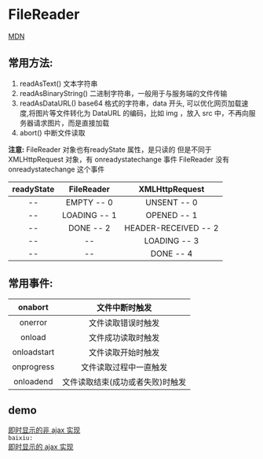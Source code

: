 # FileReader
[MDN](https://developer.mozilla.org/zh-CN/docs/Web/API/FileReader/onabort) <br>

## 常用方法: 
1. readAsText()  文本字符串 <br>
2. readAsBinaryString()  二进制字符串，一般用于与服务端的文件传输 <br>
3. readAsDataURL()  base64 格式的字符串，data 开头, 可以优化网页加载速度,将图片等文件转化为 DataURL 的编码，比如 img ，放入 src 中，不再向服务器请求图片，而是直接加载 <br>
4. abort()  中断文件读取

**注意:** FileReader 对象也有readyState 属性，是只读的
但是不同于 XMLHttpRequest 对象，有 onreadystatechange 事件
FileReader 没有 onreadystatechange 这个事件

| readyState | FileReader | XMLHttpRequest |
| :-: | :-: | :-: |
|   \-\-    | EMPTY \-\- 0   | UNSENT \-\- 0 |
|   \-\-    | LOADING \-\- 1 | OPENED \-\- 1 |
|   \-\-    | DONE \-\- 2    | HEADER-RECEIVED \-\- 2 |
|   \-\-    |     \-\-       | LOADING \-\- 3 |
|   \-\-    |     \-\-       | DONE \-\- 4 |

## 常用事件: 

|onabort | 文件中断时触发|
| :-: | :-: |
| onerror | 文件读取错误时触发 |
| onload  | 文件成功读取时触发 |
| onloadstart | 文件读取开始时触发 |
| onprogress | 文件读取过程中一直触发 |
| onloadend | 文件读取结束(成功或者失败)时触发 |

## demo
[即时显示的非 ajax 实现](20190107/01_FileReader.html) <br>
`baixiu:` <br>
[即时显示的 ajax 实现](20190107/profile.php) <br>